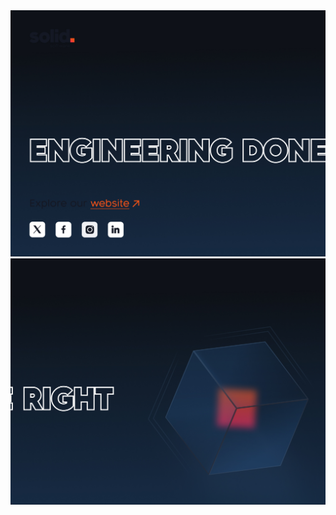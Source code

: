 <div>
<a href="https://solid.software/"><picture><source media="(min-width: 769px) and (prefers-color-scheme: light)" srcset="image/Frame 83 light part left.jpg"><source media="(max-width: 768px) and (prefers-color-scheme: light)" srcset="image/light left mobile.jpg"><source media="(max-width: 768px) and (prefers-color-scheme: dark)" srcset="image/dark left mobile.jpg"><img src="image/Frame 83 dark part left.jpg"></picture></a><a href="https://solid.software/"><picture><source media="(min-width: 769px) and (prefers-color-scheme: light)" srcset="image/Frame 83 light part right.jpg"><source media="(max-width: 768px) and (prefers-color-scheme: light)" srcset="image/light right mobile.jpg"><source media="(max-width: 768px) and (prefers-color-scheme: dark)" srcset="image/dark right mobile.jpg"><img src="image/Frame 83 dark part right.jpg"></picture></a>
</div>
